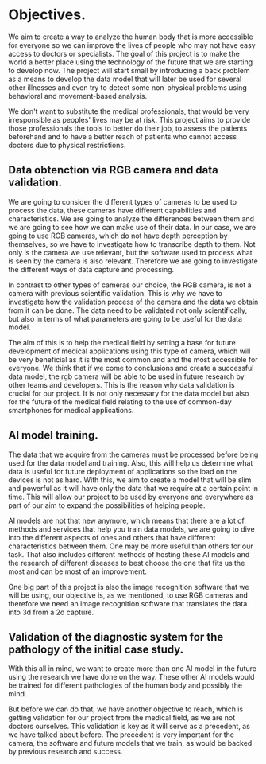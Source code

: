 # Objectives.

We aim to create a way to analyze the human body that is more accessible for everyone so we can improve the lives of people who may not have easy access to doctors or specialists. The goal of this project is to make the world a better place using the technology of the future that we are starting to develop now.
The project will start small by introducing a back problem as a means to develop the data model that will later be used for several other illnesses and even try to detect some non-physical problems using behavioral and movement-based analysis.

We don't want to substitute the medical professionals, that would be very irresponsible as peoples' lives may be at risk. This project aims to provide those professionals the tools to better do their job, to assess the patients beforehand and to have a better reach of patients who cannot access doctors due to physical restrictions.




## Data obtenction via RGB camera and data validation.

We are going to consider the different types of cameras to be used to process the data, these cameras have different capabilities and characteristics. We are going to analyze the differences between them and we are going to see how we can make use of their data.
In our case, we are going to use RGB cameras, which do not have depth perception by themselves, so we have to investigate how to transcribe depth to them.
Not only is the camera we use relevant, but the software used to process what is seen by the camera is also relevant. Therefore we are going to investigate the different ways of data capture and processing.

In contrast to other types of cameras our choice, the RGB camera, is not a camera with previous scientific validation. This is why we have to investigate how the validation process of the camera and the data we obtain from it can be done. The data need to be validated not only scientifically, but also in terms of what parameters are going to be useful for the data model.

The aim of this is to help the medical field by setting a base for future development of medical applications using this type of camera, which will be very beneficial as it is the most common and and the most accessible for everyone. We think that if we come to conclusions and create a successful data model, the rgb camera will be able to be used in future research by other teams and developers. 
This is the reason why data validation is crucial for our project. It is not only necessary for the data model but also for the future of the medical field relating to the use of common-day smartphones for medical applications.

## AI model training.

The data that we acquire from the cameras must be processed before being used for the data model and training. Also, this will help us determine what data is useful for future deployment of applications so the load on the devices is not as hard.
With this, we aim to create a model that will be slim and powerful as it will have only the data that we require at a certain point in time. This will allow our project to be used by everyone and everywhere as part of our aim to expand the possibilities of helping people.

AI models are not that new anymore, which means that there are a lot of methods and services that help you train data models, we are going to dive into the different aspects of ones and others that have different characteristics between them. One may be more useful than others for our task.
That also includes different methods of hosting these AI models and the research of different diseases to best choose the one that fits us the most and can be most of an improvement.

One big part of this project is also the image recognition software that we will be using, our objective is, as we mentioned, to use RGB cameras and therefore we need an image recognition software that translates the data into 3d from a 2d capture.

## Validation of the diagnostic system for the pathology of the initial case study.

With this all in mind, we want to create more than one AI model in the future using the research we have done on the way. These other AI models would be trained for different pathologies of the human body and possibly the mind. 

But before we can do that, we have another objective to reach, which is getting validation for our project from the medical field, as we are not doctors ourselves. 
This validation is key as it will serve as a precedent, as we have talked about before. The precedent is very important for the camera, the software and future models that we train, as would be backed by previous research and success.